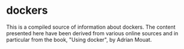 # dockers
This is a compiled source of information about dockers.
The content presented here have been derived from various online sources and in particular from the book, "Using docker", by Adrian Mouat.
